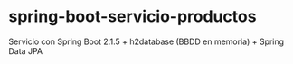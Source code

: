 # spring-boot-servicio-productos
Servicio con Spring Boot 2.1.5 + h2database (BBDD en memoria) + Spring Data JPA
